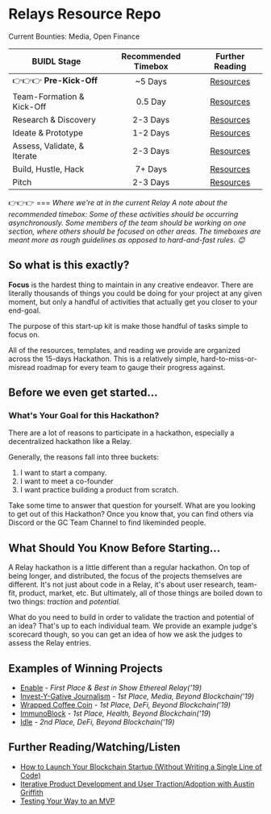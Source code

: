 # Relays Resource Repo

Current Bounties: Media, Open Finance

| BUIDL Stage |  Recommended Timebox | Further Reading  |
| ---- | :-------------:| :-----:|
|👉👉👉 **Pre-Kick-Off**| ~5 Days | [Resources](https://github.com/ConsenSys/Relays-Resources/tree/master/00%20-%20Kick-Off%20%2B%20Team%20Building) |
| Team-Formation & Kick-Off  | 0.5 Day |  [Resources](https://github.com/ConsenSys/Relays-Resources/tree/master/01%20-%20Research%20%26%20Discovery) |
| Research & Discovery | 2-3 Days | [Resources](https://github.com/ConsenSys/Relays-Resources/tree/master/01%20-%20Research%20%26%20Discovery) |
|Ideate & Prototype | 1-2 Days |  [Resources](https://github.com/ConsenSys/Relays-Resources/tree/master/02%20-%20Ideate%20%2B%20Prototype) |
| Assess, Validate, & Iterate | 2-3 Days | [Resources](https://github.com/ConsenSys/Relays-Resources/tree/master/03%20-%20Evaluate%20%2B%20Iterate) |
| Build, Hustle, Hack | 7+ Days |  [Resources](https://github.com/ConsenSys/Relays-Resources/tree/master/04%20-%20Build) |
| Pitch | 2-3 Days |  [Resources](https://github.com/ConsenSys/Relays-Resources/tree/master/05%20-%20Pitch) |

👉👉👉 === *Where we're at in the current Relay*
*A note about the recommended timebox: Some of these activities should be occurring asynchronously. Some members of the team should be working on one section, where others should be focused on other areas. The timeboxes are meant more as rough guidelines as opposed to hard-and-fast rules. 😊*

## So what is this exactly?
**Focus** is the hardest thing to maintain in any creative endeavor. There are literally thousands of things you could be doing for your project at any given moment, but only a handful of activities that actually get you closer to your end-goal.

The purpose of this start-up kit is make those handful of tasks simple to focus on.

All of the resources, templates, and reading we provide are organized across the 15-days Hackathon. This is a relatively simple, hard-to-miss-or-misread roadmap for every team to gauge their progress against.


## Before we even get started...

### What's Your Goal for this Hackathon?
There are a lot of reasons to participate in a hackathon, especially a decentralized hackathon like a Relay.

Generally, the reasons fall into three buckets:

1. I want to start a company.
2. I want to meet a co-founder
3. I want practice building a product from scratch.

Take some time to answer that question for yourself. What are you looking to get out of this Hackathon? Once you know that, you can find others via Discord or the GC Team Channel to find likeminded people.


## What Should You Know Before Starting...

A Relay hackathon is a little different than a regular hackathon. On top of being longer, and distributed, the focus of the projects themselves are different. It's not just about code in a Relay, it's about user research, team-fit, product, market, etc. But ultimately, all of those things are boiled down to two things: *traction* and *potential.*

What do you need to build in order to validate the traction and potential of an idea? That's up to each individual team. We provide an example judge's scorecard though, so you can get an idea of how we ask the judges to assess the Relay entries.


## Examples of Winning Projects
* [Enable](https://github.com/katiejohnson/Labs_Relay/tree/master/double-opt-in-credit/enable) - *First Place & Best in Show Ethereal Relay('19)*
* [Invest-Y-Gative Journalism](https://github.com/ConsenSys/Beyond-Blockchain-Relay/tree/master/Media/Invest-y-gative-journalism) - *1st Place, Media, Beyond Blockchain('19)*
* [Wrapped Coffee Coin](https://github.com/ConsenSys/Beyond-Blockchain-Relay/tree/master/DeFi/wrapped-coffee-coin) - *1st Place, DeFi, Beyond Blockchain('19)*
* [ImmunoBlock](https://github.com/ConsenSys/Beyond-Blockchain-Relay/tree/master/Medical/ImmunoBlock) - *1st Place, Health, Beyond Blockchain('19*)
* [Idle](https://github.com/ConsenSys/Beyond-Blockchain-Relay/tree/master/DeFi/Idle) - *2nd Place, DeFi, Beyond Blockchain('19)*


## Further Reading/Watching/Listen
* [How to Launch Your Blockchain Startup (Without Writing a Single Line of Code)](https://media.consensys.net/how-to-launch-your-blockchain-startup-without-writing-a-single-line-of-code-9c6970b0e43d)
* [Iterative Product Development and User Traction/Adoption with Austin Griffith](http://idle.finance)
* [Testing Your Way to an MVP](https://www.youtube.com/watch?v=S-xeSxHuRVg)
